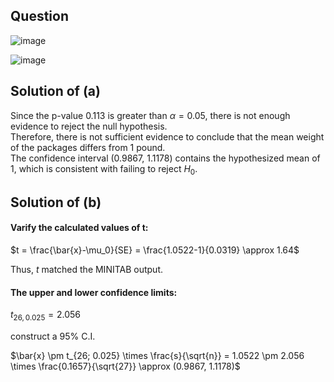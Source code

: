 ## Question

![image](https://github.com/user-attachments/assets/fa60da4b-43d3-469c-b0dc-2453defef8b2)

![image](https://github.com/user-attachments/assets/0b0c140b-cddb-4687-b24e-be2e5abf3bed)

## Solution of (a)
Since the p-value 0.113 is greater than $\alpha = 0.05$, there is not enough evidence to reject the null hypothesis.  
Therefore, there is not sufficient evidence to conclude that the mean weight of the packages differs from 1 pound.  
The confidence interval (0.9867, 1.1178) contains the hypothesized mean of 1, which is consistent with failing to reject $H_0$.

## Solution of (b)
#### Varify the calculated values of t:

$t = \frac{\bar{x}-\mu_0}{SE} = \frac{1.0522-1}{0.0319} \approx 1.64$

Thus, $t$ matched the MINITAB output.

#### The upper and lower confidence limits:

$t_{26, 0.025} = 2.056$  

construct a 95% C.I.  

$\bar{x} \pm t_{26; 0.025} \times \frac{s}{\sqrt{n}} = 1.0522 \pm 2.056 \times \frac{0.1657}{\sqrt{27}} \approx (0.9867, 1.1178)$  
